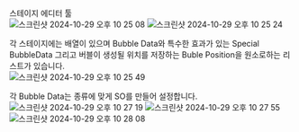 스테이지 에디터 툴  
![스크린샷 2024-10-29 오후 10 25 08](https://github.com/user-attachments/assets/9ffb20e0-e06b-4c9e-9a77-508cdb758354)
![스크린샷 2024-10-29 오후 10 25 24](https://github.com/user-attachments/assets/010762e4-6b30-4573-81f8-8fde92c6a4f1)

각 스테이지에는 배열이 있으며 Bubble Data와 특수한 효과가 있는 Special BubbleData 그리고 버블이 생성될 위치를 저장하는 Buble Position을 원소로하는 리스트가 있습니다.  
![스크린샷 2024-10-29 오후 10 25 49](https://github.com/user-attachments/assets/189bb6f0-9575-477d-b668-09ab4ce461a3)

각 Bubble Data는 종류에 맞게 SO를 만들어 설정합니다.  
![스크린샷 2024-10-29 오후 10 27 19](https://github.com/user-attachments/assets/1a20fcc4-57a4-4a2e-86b6-baf457e3bf1e)
![스크린샷 2024-10-29 오후 10 27 55](https://github.com/user-attachments/assets/b0c46232-80cb-477e-9ac4-c809414f6670)
![스크린샷 2024-10-29 오후 10 28 08](https://github.com/user-attachments/assets/02583d36-753c-4086-8928-296409a07283)
